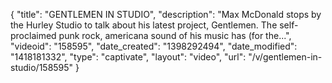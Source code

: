 {
    "title": "GENTLEMEN IN STUDIO",
    "description": "Max McDonald stops by the Hurley Studio to talk about his latest project, Gentlemen. The self-proclaimed punk rock, americana sound of his music has (for the...",
    "videoid": "158595",
    "date_created": "1398292494",
    "date_modified": "1418181332",
    "type": "captivate",
    "layout": "video",
    "url": "\/v\/gentlemen-in-studio\/158595"
}